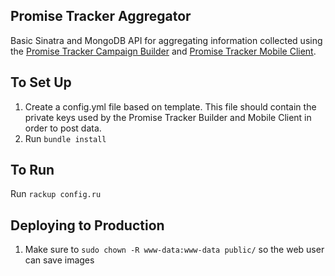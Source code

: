 Promise Tracker Aggregator
------------
Basic Sinatra and MongoDB API for aggregating information collected using the [Promise Tracker Campaign Builder](https://github.com/c4fcm/Promise-Tracker-Aggregator) and [Promise Tracker Mobile Client](https://github.com/c4fcm/Promise-Tracker-Mobile).

To Set Up
------------

1. Create a config.yml file based on template. This file should contain the private keys used by the Promise Tracker Builder and Mobile Client in order to post data.
3. Run `bundle install`

To Run
----------

Run `rackup config.ru`


Deploying to Production
-----------------------

1. Make sure to `sudo chown -R www-data:www-data public/` so the web user can save images
